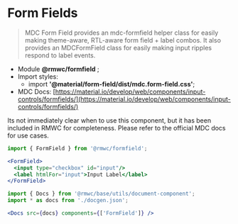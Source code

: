 # Form Fields

> MDC Form Field provides an mdc-formfield helper class for easily making theme-aware, RTL-aware form field + label combos. It also provides an MDCFormField class for easily making input ripples respond to label events.

- Module **@rmwc/formfield** ;
- Import styles:
  - import **'@material/form-field/dist/mdc.form-field.css'**;
- MDC Docs: [https://material.io/develop/web/components/input-controls/formfields/](https://material.io/develop/web/components/input-controls/formfields/)

Its not immediately clear when to use this component, but it has been included in RMWC for completeness. Please refer to the official MDC docs for use cases.

```jsx render
import { FormField } from '@rmwc/formfield';

<FormField>
  <input type="checkbox" id="input"/>
  <label htmlFor="input">Input Label</label>
</FormField>
```

```jsx renderOnly
import { Docs } from '@rmwc/base/utils/document-component';
import * as docs from './docgen.json';

<Docs src={docs} components={['FormField']} />
```

